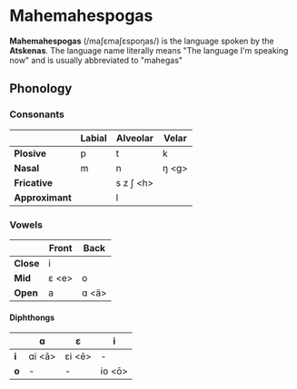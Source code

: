 # Mahemahespogas

**Mahemahespogas** (/maʃɛmaʃɛspoŋas/) is the language spoken by the **Atskenas**. The language name literally means "The language I'm speaking now" and is usually abbreviated to "mahegas"

## Phonology

### Consonants

|                 | Labial | Alveolar    | Velar   |
| --------------- | ------ | ----------- | ------- |
| **Plosive**     | p      | t           | k       |
| **Nasal**       | m      | n           | ŋ \<g\> |
| **Fricative**   |        | s z ʃ \<h\> |         |
| **Approximant** |        | l           |         |

### Vowels

|           | Front   | Back  |
| --------- | ------- | ----- |
| **Close** | i       |       |
| **Mid**   | ɛ \<e\> | o     |
| **Open**  | a       | ɑ <ä> |

#### Diphthongs

|       | ɑ        | ɛ        | i        |
| ----- | -------- | -------- | -------- |
| **i** | ɑi \<ā\> | εi \<ē\> | -        |
| **o** | -        | -        | io \<ō\> |

